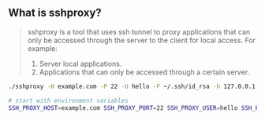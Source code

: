 ## What is sshproxy?

> sshproxy is a tool that uses ssh tunnel to proxy applications that can only be accessed through the server to the client for local access.
> For example: 
> 1. Server local applications.
> 2. Applications that can only be accessed through a certain server.

```bash
./sshproxy -H example.com -P 22 -U hello -F ~/.ssh/id_rsa -h 127.0.0.1 -p 3306 -l 3306

# start with environment variables
SSH_PROXY_HOST=example.com SSH_PROXY_PORT=22 SSH_PROXY_USER=hello SSH_PROXY_PRIVATE_KEY=~/.ssh/id_rsa SSH_PROXY_LOCAL_PORT=3306 SSH_PROXY_TARGET_HOST=127.0.0.1 SSH_PROXY_TARGET_PORT=3306 ./sshproxy
```